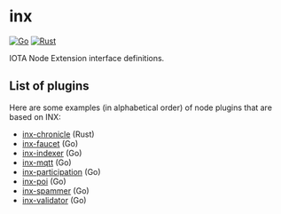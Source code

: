 # inx

[![Go](https://github.com/iotaledger/inx/actions/workflows/go.yml/badge.svg)](https://github.com/iotaledger/inx/actions/workflows/go.yml)
[![Rust](https://github.com/iotaledger/inx/actions/workflows/rust.yml/badge.svg)](https://github.com/iotaledger/inx/actions/workflows/rust.yml)

IOTA Node Extension interface definitions.

## List of plugins

Here are some examples (in alphabetical order) of node plugins that are based on INX:

* [inx-chronicle](https://github.com/iotaledger/inx-chronicle) (Rust)
* [inx-faucet](https://github.com/iotaledger/inx-faucet) (Go)
* [inx-indexer](https://github.com/iotaledger/inx-indexer) (Go)
* [inx-mqtt](https://github.com/iotaledger/inx-mqtt) (Go)
* [inx-participation](https://github.com/iotaledger/inx-participation) (Go)
* [inx-poi](https://github.com/iotaledger/inx-poi) (Go)
* [inx-spammer](https://github.com/iotaledger/inx-spammer) (Go)
* [inx-validator](https://github.com/iotaledger/inx-validator) (Go)
